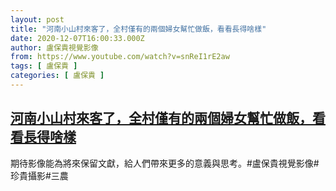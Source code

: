 ```yaml
---
layout: post
title: "河南小山村來客了，全村僅有的兩個婦女幫忙做飯，看看長得啥樣"
date: 2020-12-07T16:00:33.000Z
author: 盧保貴視覺影像
from: https://www.youtube.com/watch?v=snReI1rE2aw
tags: [ 盧保貴 ]
categories: [ 盧保貴 ]
---
```

<!--1607356833000-->
[河南小山村來客了，全村僅有的兩個婦女幫忙做飯，看看長得啥樣](https://www.youtube.com/watch?v=snReI1rE2aw)
------

<div>
期待影像能為將來保留文獻，給人們帶來更多的意義與思考。#盧保貴視覺影像#珍貴攝影#三農
</div>
